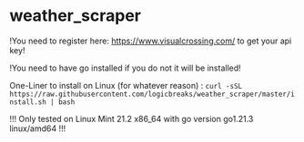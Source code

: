 # weather_scraper

!You need to register here: https://www.visualcrossing.com/ to get your api key!

!You need to have go installed if you do not it will be installed!

One-Liner to install on Linux (for whatever reason) :
``curl -sSL https://raw.githubusercontent.com/logicbreaks/weather_scraper/master/install.sh | bash``



!!!
Only tested on Linux Mint 21.2 x86_64 with go version go1.21.3 linux/amd64
!!!